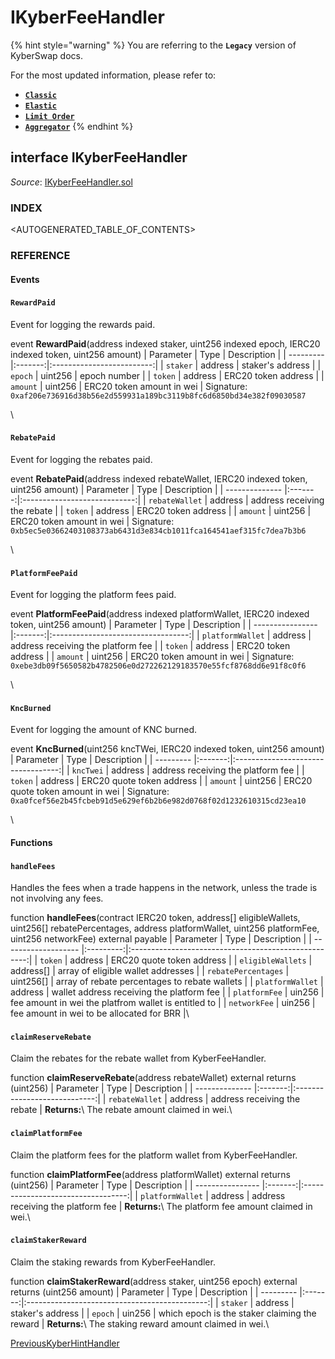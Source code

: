 # IKyberFeeHandler

{% hint style="warning" %}
You are referring to the **`Legacy`** version of KyberSwap docs.

For the most updated information, please refer to:

* [**`Classic`**](../../../../liquidity-solutions/kyberswap-classic/)
* [**`Elastic`**](../../../../liquidity-solutions/kyberswap-elastic/)
* [**`Limit Order`**](../../../../kyberswap-solutions/limit-order/)
* [**`Aggregator`**](../../../../kyberswap-solutions/kyberswap-aggregator/)
{% endhint %}

## interface IKyberFeeHandler

_Source_: [IKyberFeeHandler.sol](https://github.com/KyberNetwork/smart-contracts/blob/master/contracts/sol6/IKyberFeeHandler.sol)



### INDEX[​](https://docs.kyberswap.com/Legacy/api-abi/core-smart-contracts/api\_abi-ikyberfeehandler#index) <a href="#index" id="index"></a>

\<AUTOGENERATED\_TABLE\_OF\_CONTENTS>

### REFERENCE[​](https://docs.kyberswap.com/Legacy/api-abi/core-smart-contracts/api\_abi-ikyberfeehandler#reference) <a href="#reference" id="reference"></a>

#### Events[​](https://docs.kyberswap.com/Legacy/api-abi/core-smart-contracts/api\_abi-ikyberfeehandler#events) <a href="#events" id="events"></a>

#### `RewardPaid`[​](https://docs.kyberswap.com/Legacy/api-abi/core-smart-contracts/api\_abi-ikyberfeehandler#rewardpaid) <a href="#rewardpaid" id="rewardpaid"></a>

Event for logging the rewards paid.



event **RewardPaid**(address indexed staker, uint256 indexed epoch, IERC20 indexed token, uint256 amount) | Parameter | Type | Description | | --------- |:-------:|:-------------------------:| | `staker` | address | staker's address | | `epoch` | uint256 | epoch number | | `token` | address | ERC20 token address | | `amount` | uint256 | ERC20 token amount in wei | Signature: `0xaf206e736916d38b56e2d559931a189bc3119b8fc6d6850bd34e382f09030587`

\


#### `RebatePaid`[​](https://docs.kyberswap.com/Legacy/api-abi/core-smart-contracts/api\_abi-ikyberfeehandler#rebatepaid) <a href="#rebatepaid" id="rebatepaid"></a>

Event for logging the rebates paid.



event **RebatePaid**(address indexed rebateWallet, IERC20 indexed token, uint256 amount) | Parameter | Type | Description | | -------------- |:-------:|:----------------------------:| | `rebateWallet` | address | address receiving the rebate | | `token` | address | ERC20 token address | | `amount` | uint256 | ERC20 token amount in wei | Signature: `0xb5ec5e03662403108373ab6431d3e834cb1011fca164541aef315fc7dea7b3b6`

\


#### `PlatformFeePaid`[​](https://docs.kyberswap.com/Legacy/api-abi/core-smart-contracts/api\_abi-ikyberfeehandler#platformfeepaid) <a href="#platformfeepaid" id="platformfeepaid"></a>

Event for logging the platform fees paid.



event **PlatformFeePaid**(address indexed platformWallet, IERC20 indexed token, uint256 amount) | Parameter | Type | Description | | ---------------- |:-------:|:----------------------------------:| | `platformWallet` | address | address receiving the platform fee | | `token` | address | ERC20 token address | | `amount` | uint256 | ERC20 token amount in wei | Signature: `0xebe3db09f5650582b4782506e0d272262129183570e55fcf8768dd6e91f8c0f6`

\


#### `KncBurned`[​](https://docs.kyberswap.com/Legacy/api-abi/core-smart-contracts/api\_abi-ikyberfeehandler#kncburned) <a href="#kncburned" id="kncburned"></a>

Event for logging the amount of KNC burned.



event **KncBurned**(uint256 kncTWei, IERC20 indexed token, uint256 amount) | Parameter | Type | Description | | --------- |:-------:|:----------------------------------:| | `kncTwei` | address | address receiving the platform fee | | `token` | address | ERC20 quote token address | | `amount` | uint256 | ERC20 quote token amount in wei | Signature: `0xa0fcef56e2b45fcbeb91d5e629ef6b2b6e982d0768f02d1232610315cd23ea10`

\


#### Functions[​](https://docs.kyberswap.com/Legacy/api-abi/core-smart-contracts/api\_abi-ikyberfeehandler#functions) <a href="#functions" id="functions"></a>

#### `handleFees`[​](https://docs.kyberswap.com/Legacy/api-abi/core-smart-contracts/api\_abi-ikyberfeehandler#handlefees) <a href="#handlefees" id="handlefees"></a>

Handles the fees when a trade happens in the network, unless the trade is not involving any fees.



function **handleFees**(contract IERC20 token, address\[] eligibleWallets, uint256\[] rebatePercentages, address platformWallet, uint256 platformFee, uint256 networkFee) external payable | Parameter | Type | Description | | ------------------- |:---------:|:----------------------------------------------------:| | `token` | address | ERC20 quote token address | | `eligibleWallets` | address\[] | array of eligible wallet addresses | | `rebatePercentages` | uint256\[] | array of rebate percentages to rebate wallets | | `platformWallet` | address | wallet address receiving the platform fee | | `platformFee` | uin256 | fee amount in wei the platfrom wallet is entitled to | | `networkFee` | uin256 | fee amount in wei to be allocated for BRR |\


#### `claimReserveRebate`[​](https://docs.kyberswap.com/Legacy/api-abi/core-smart-contracts/api\_abi-ikyberfeehandler#claimreserverebate) <a href="#claimreserverebate" id="claimreserverebate"></a>

Claim the rebates for the rebate wallet from KyberFeeHandler.



function **claimReserveRebate**(address rebateWallet) external returns (uint256) | Parameter | Type | Description | | -------------- |:-------:|:----------------------------:| | `rebateWallet` | address | address receiving the rebate | **Returns:**\ The rebate amount claimed in wei.\


#### `claimPlatformFee`[​](https://docs.kyberswap.com/Legacy/api-abi/core-smart-contracts/api\_abi-ikyberfeehandler#claimplatformfee) <a href="#claimplatformfee" id="claimplatformfee"></a>

Claim the platform fees for the platform wallet from KyberFeeHandler.



function **claimPlatformFee**(address platformWallet) external returns (uint256) | Parameter | Type | Description | | ---------------- |:-------:|:----------------------------------:| | `platformWallet` | address | address receiving the platform fee | **Returns:**\ The platform fee amount claimed in wei.\


#### `claimStakerReward`[​](https://docs.kyberswap.com/Legacy/api-abi/core-smart-contracts/api\_abi-ikyberfeehandler#claimstakerreward) <a href="#claimstakerreward" id="claimstakerreward"></a>

Claim the staking rewards from KyberFeeHandler.



function **claimStakerReward**(address staker, uint256 epoch) external returns (uint256 amount) | Parameter | Type | Description | | --------- |:-------:|:---------------------------------------------:| | `staker` | address | staker's address | | `epoch` | uin256 | which epoch is the staker claiming the reward | **Returns:**\ The staking reward amount claimed in wei.\


[PreviousKyberHintHandler](https://docs.kyberswap.com/Legacy/api-abi/core-smart-contracts/api\_abi-kyberhinthandler)[\
](https://docs.kyberswap.com/Legacy/api-abi/core-smart-contracts/api\_abi-ikyberstaking)
